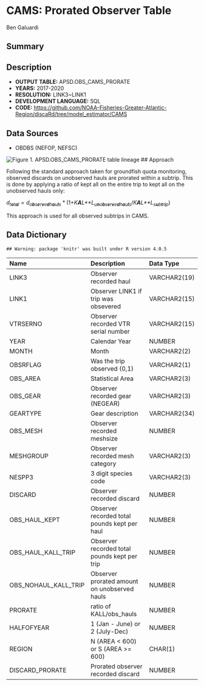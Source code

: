 CAMS: Prorated Observer Table
================
Ben Galuardi

## Summary

## Description

-   **OUTPUT TABLE:** APSD.OBS_CAMS_PRORATE
-   **YEARS:** 2017-2020
-   **RESOLUTION:** LINK3\~LINK1
-   **DEVELOPMENT LANGUAGE:** SQL
-   **CODE:**
    <https://github.com/NOAA-Fisheries-Greater-Atlantic-Region/discaRd/tree/model_estimator/CAMS>

## Data Sources

-   OBDBS (NEFOP, NEFSC)

![Figure 1. APSD.OBS_CAMS_PRORATE table
lineage](document_OBS_PRORATE_files/figure-gfm/table_flow0-1.png) ##
Approach

Following the standard approach taken for groundfish quota monitoring,
observed discards on unobserved hauls are prorated within a subtrip.
This is done by applying a ratio of kept all on the entire trip to kept
all on the unobserved hauls only:

*d*<sub>*t**o**t**a**l*</sub> = *d*<sub>*o**b**s**e**r**v**e**d**h**a**u**l**s*</sub> \* (1+*K**A**L**L*<sub>*u**n**o**b**s**e**r**v**e**d**h**a**u**l**s*</sub>/*K**A**L**L*<sub>*s**u**b**t**r**i**p*</sub>)

This approach is used for all observed subtrips in CAMS.

## Data Dictionary

    ## Warning: package 'knitr' was built under R version 4.0.5

| Name                 | Description                                  | Data Type    |
|:---------------------|:---------------------------------------------|:-------------|
| LINK3                | Observer recorded haul                       | VARCHAR2(19) |
| LINK1                | Observer LINK1 if trip was obsevered         | VARCHAR2(15) |
| VTRSERNO             | Observer recorded VTR serial number          | VARCHAR2(15) |
| YEAR                 | Calendar Year                                | NUMBER       |
| MONTH                | Month                                        | VARCHAR2(2)  |
| OBSRFLAG             | Was the trip observed (0,1)                  | VARCHAR2(1)  |
| OBS_AREA             | Statistical Area                             | VARCHAR2(3)  |
| OBS_GEAR             | Observer recorded gear (NEGEAR)              | VARCHAR2(3)  |
| GEARTYPE             | Gear description                             | VARCHAR2(34) |
| OBS_MESH             | Observer recorded meshsize                   | NUMBER       |
| MESHGROUP            | Observer recorded mesh category              | VARCHAR2(3)  |
| NESPP3               | 3 digit species code                         | VARCHAR2(3)  |
| DISCARD              | Observer recorded discard                    | NUMBER       |
| OBS_HAUL_KEPT        | Observer recorded total pounds kept per haul | NUMBER       |
| OBS_HAUL_KALL_TRIP   | Observer recorded total pounds kept per trip | NUMBER       |
| OBS_NOHAUL_KALL_TRIP | Observer prorated amount on unobserved hauls | NUMBER       |
| PRORATE              | ratio of KALL/obs_hauls                      | NUMBER       |
| HALFOFYEAR           | 1 (Jan - June) or 2 (July-Dec)               | NUMBER       |
| REGION               | N (AREA \< 600) or S (AREA \>= 600)          | CHAR(1)      |
| DISCARD_PRORATE      | Prorated observer recorded discard           | NUMBER       |
